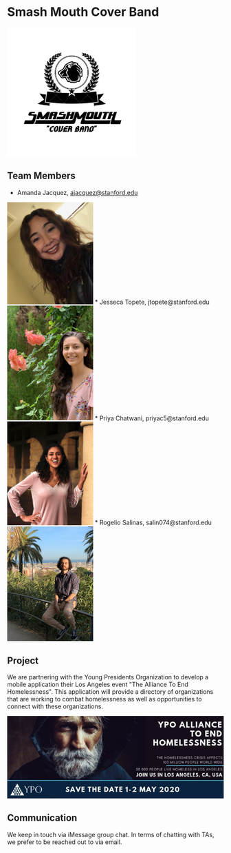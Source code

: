 # Smash Mouth Cover Band 
<img src="/images/Logo.jpeg" alt="Logo" width="300"/>

## Team Members
* Amanda Jacquez, ajacquez@stanford.edu
<img src="/images/Amanda.jpeg" alt="Amanda" width="200"/>
* Jesseca Topete, jtopete@stanford.edu
<img src="/images/IMG_2132.jpeg" alt="Jesseca" width="200"/>
* Priya Chatwani, priyac5@stanford.edu
<img src="/images/Priya.jpg" alt="Priya" width="200"/>
* Rogelio Salinas, salin074@stanford.edu
<img src="/images/IMG_1128.jpg" alt="Rogelio" width="200"/>

## Project
We are partnering with the Young Presidents Organization to develop a mobile application their Los Angeles event "The Alliance To End Homelessness". This application will provide a directory of organizations that are working to combat homelessness as well as opportunities to connect with these organizations.

![](/images/Homelessness.png)

## Communication
We keep in touch via iMessage group chat. In terms of chatting with TAs, we prefer to be reached out to via email. 
